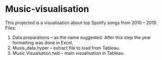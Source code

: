 # Music-visualisation

This projected is a visualisation about top Spotify songs from 2010 – 2019.
Files:
1.	Data preparations – as the name suggested. After this step the year formatting was done in Excel.
2.	Musis_data.hyper – extract file to load from Tableau.
3.	Music Visualsation.twb – main visualisation in Tableau.
